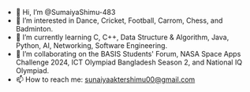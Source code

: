 - 👋 Hi, I’m @SumaiyaShimu-483
- 👀 I’m interested in Dance, Cricket, Football, Carrom, Chess, and Badminton.
- 🌱 I’m currently learning C, C++, Data Structure & Algorithm, Java, Python, AI, Networking, Software Engineering.
- 💞️ I’m collaborating on the BASIS Students' Forum, NASA Space Apps Challenge 2024, ICT Olympiad Bangladesh Season 2, and National IQ Olympiad.
- 📫 How to reach me: sunaiyaaktershimu00@gmail.com

<!---
SumaiyaShimu-483/SumaiyaShimu-483 is a ✨ special ✨ repository because its `README.md` (this file) appears on your GitHub profile.
You can click the Preview link to take a look at your changes.
--->
